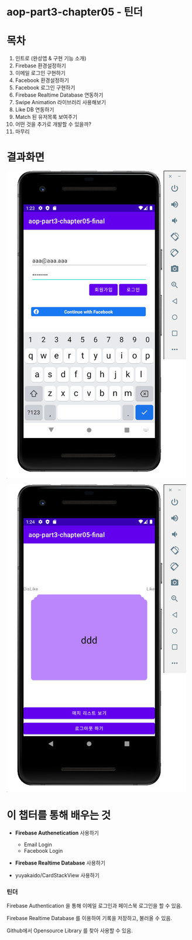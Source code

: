 # aop-part3-chapter05 -  틴더

# 목차

1. 인트로 (완성앱 & 구현 기능 소개)
2. Firebase 환경설정하기
3. 이메일 로그인 구현하기
4. Facebook 환경설정하기
5. Facebook 로그인 구현하기
6. Firebase Realtime Database 연동하기
7. Swipe Animation 라이브러리 사용해보기
8. Like DB 연동하기
9. Match 된 유저목록 보여주기
10. 어떤 것을 추가로 개발할 수 있을까?
11. 마무리



# 결과화면

![1](./screenshot/1.png)



![2](./screenshot/2.png)



# 이 챕터를 통해 배우는 것

- **Firebase Authenetication** 사용하기

  - Email Login
  - Facebook Login

- **Firebase Realtime Database** 사용하기

- yuyakaido/CardStackView 사용하기

  

### 틴더

Firebase Authentication 을 통해 이메일 로그인과 페이스북 로그인을 할 수 있음.

Firebase Realtime Database 를 이용하여 기록을 저장하고, 불러올 수 있음.

Github에서 Opensource Library 를 찾아 사용할 수 있음.

